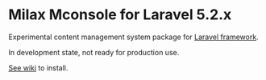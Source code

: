 # Milax Mconsole for Laravel 5.2.x

Experimental content management system package for [Laravel framework](https://laravel.com).

In development state, not ready for production use.

[See wiki](https://github.com/misterpaladin/mconsole/wiki) to install.